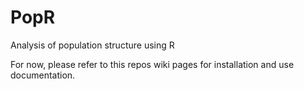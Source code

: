 PopR
============

Analysis of population structure using R


For now, please refer to this repos wiki pages for installation and use documentation.
